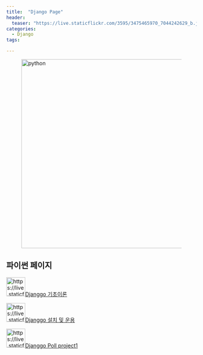 ```yaml
---
title:  "Django Page"
header:
  teaser: "https://live.staticflickr.com/3595/3475465970_7044242629_b.jpg"
categories: 
  - Django
tags:

---
```

<figure>
	<img src="https://live.staticflickr.com/3595/3475465970_7044242629_b.jpg" alt="python" style="width:500px" >
</figure>

<H2>파이썬 페이지</H2>

<img src="https://live.staticflickr.com/3595/3475465970_7044242629_b.jpg" alt="https://live.staticflickr.com/3595/3475465970_7044242629_b" style="width:50px">[Djanggo 기초이론](/django/Django-Basic) 

<img src="https://live.staticflickr.com/3595/3475465970_7044242629_b.jpg" alt="https://live.staticflickr.com/3595/3475465970_7044242629_b" style="width:50px">[Djanggo 설치 및 운용](/django/Django-simple-web-application) 

<img src="https://live.staticflickr.com/3595/3475465970_7044242629_b.jpg" alt="https://live.staticflickr.com/3595/3475465970_7044242629_b" style="width:50px">[Djanggo Poll project1](/django/Django-simple-web-application2) 

